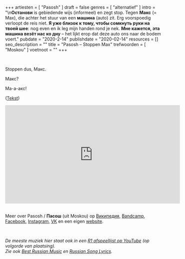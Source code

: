 +++
artiesten = [
  "Pasosh"
]
draft = false
genres = [
  "alternatief"
]
intro = "\n**Останови** is gebiedende wijs (informeel) en zegt stop. Tegen **Макс** (= Max), die achter het stuur van een **машина** (auto) zit. Erg voorspoedig verloopt de reis niet. **Я уже близок к тому, чтобы сомкнуть руки на твоей шее**: nog even en ik leg mijn handen rond je nek. **Мне кажется, эта машина везёт нас ко дну** – het lijkt erop dat deze auto ons naar de bodem voert."
pubdate = "2020-2-14"
publishdate = "2020-02-14"
resources = []
seo_description = ""
title = "Pasosh – Stoppen Max"
trefwoorden = [
  "Moskou"
]
voetnoot = ""
+++

<br/>

Stoppen dus, Макс.

Макс?

Ма-а-акс!



([Tekst](https://genius.com/Pasosh-max-stop-the-car-lyrics))



<iframe width="560" height="315" src="https://www.youtube.com/embed/orv8BLgNZFY" frameborder="0" allow="accelerometer; autoplay; encrypted-media; gyroscope; picture-in-picture" allowfullscreen></iframe>

 <br/>

<br/>

Meer over Pasosh /  **Пасош** (uit Moskou) op [Википедия](https://ru.wikipedia.org/wiki/%D0%9F%D0%B0%D1%81%D0%BE%D1%88), [Bandcamp](https://pasosh.bandcamp.com/), [Facebook](https://www.facebook.com/pasoshband/), [Instagram](https://www.instagram.com/pasoshmoscow/), [VK](https://vk.com/pasosh) en een eigen [website](https://pasosh.moscow/). 

<br/>


*De meeste muziek hier staat ook in een [R1 afspeellijst op YouTube](https://www.youtube.com/playlist?list=PLeE-zqOrSLhxfIpK2vuUJNCKSzyVBi0yM) (op volgorde van plaatsing).* <br/>
*Zie ook [Best Russian Music](https://www.youtube.com/playlist?list=PLeE-zqOrSLhxTFYDvlwUu4hYby9DojwoD) en [Russian Song Lyrics](https://www.youtube.com/playlist?list=PLeE-zqOrSLhzkRCATzT8__oNifBChVHGK).*

